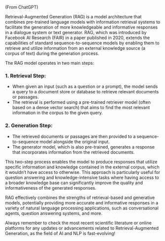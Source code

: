 (From ChatGPT)

Retrieval-Augmented Generation (RAG) is a model architecture that combines pre-trained language models with information retrieval systems to facilitate the generation of more knowledgeable and informative responses in a dialogue system or text generator. RAG, which was introduced by Facebook AI Research (FAIR) in a paper published in 2020, extends the capabilities of standard sequence-to-sequence models by enabling them to retrieve and utilize information from an external knowledge source (a corpus of text) during the generation process.

The RAG model operates in two main steps:

### 1. **Retrieval Step:**

- When given an input (such as a question or a prompt), the model sends a query to a document store or database to retrieve relevant documents or passages.
- The retrieval is performed using a pre-trained retriever model (often based on a dense vector search) that aims to find the most relevant information in the corpus to the given query.

### 2. **Generation Step:**

- The retrieved documents or passages are then provided to a sequence-to-sequence model alongside the original input.
- The generator model, which is also pre-trained, generates a response that incorporates information from the retrieved documents.

This two-step process enables the model to produce responses that utilize specific information and knowledge contained in the external corpus, which it wouldn’t have access to otherwise. This approach is particularly useful for question answering and knowledge-intensive tasks where having access to a broader knowledge base can significantly improve the quality and informativeness of the generated responses.

RAG effectively combines the strengths of retrieval-based and generative models, potentially providing more accurate and informative responses in a variety of natural language processing applications, such as conversational agents, question answering systems, and more.

Always remember to check the most recent scientific literature or online platforms for any updates or advancements related to Retrieval-Augmented Generation, as the field of AI and NLP is fast-evolving!
